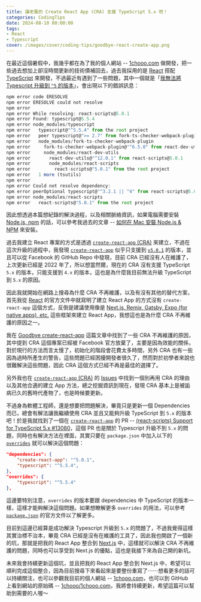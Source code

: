 ```yaml
---
title: 讓老舊的 Create React App (CRA) 支援 TypeScript 5.x 吧！
categories: CodingTips
date: 2024-08-10 00:00:00
tags: 
- React
- Typescript
cover: /images/cover/coding-tips/goodbye-react-create-app.png
---
```


在最近這個暑假中，我幾乎都在為了我的個人網站 -- [1chooo.com](https://1chooo.com) 做開發，把一些過去想加上卻沒時間更新的技術債補回去，過去我採用的是 [React](https://react.dev/) 搭配 [TypeScript](https://www.typescriptlang.org/) 來開發，不過最近有遇到了一些問題，其中一個就是「[我無法將 Typescript 升級到 `^5` 的版本](https://github.com/1chooo/1chooo.com/pull/76)」，會出現以下的錯誤訊息：

```typescript
npm error code ERESOLVE
npm error ERESOLVE could not resolve
npm error
npm error While resolving: react-scripts@5.0.1
npm error Found: typescript@5.5.4
npm error node_modules/typescript
npm error   typescript@"^5.5.4" from the root project
npm error   peer typescript@">= 2.7" from fork-ts-checker-webpack-plugin@6.5.3
npm error   node_modules/fork-ts-checker-webpack-plugin
npm error     fork-ts-checker-webpack-plugin@"^6.5.0" from react-dev-utils@12.0.1
npm error     node_modules/react-dev-utils
npm error       react-dev-utils@"^12.0.1" from react-scripts@5.0.1
npm error       node_modules/react-scripts
npm error         react-scripts@"5.0.1" from the root project
npm error   1 more (tsutils)
npm error
npm error Could not resolve dependency:
npm error peerOptional typescript@"^3.2.1 || ^4" from react-scripts@5.0.1
npm error node_modules/react-scripts
npm error   react-scripts@"5.0.1" from the root project
```

因此想透過本篇想紀錄的解決過程，以及相關脈絡資訊，如果電腦需要安裝 [Node.js, npm](https://nodejs.org/) 的話，可以參考我過去的文章 -- [如何在 Mac 安裝 Node.js & NPM](https://medium.com/@1chooo/%E5%A6%82%E4%BD%95%E5%9C%A8-mac-%E5%AE%89%E8%A3%9D-node-js-npm-3d7101d998f4) 來安裝。

過去我建立 React 專案的方式是透過 [`create-react-app` (CRA)](https://github.com/facebook/create-react-app) 來建立，不過在這次升級的過程中，我發現 [`create-react-app`](https://github.com/facebook/create-react-app) 似乎只支援到 [`v5.0.1`](https://github.com/facebook/create-react-app/releases/tag/v5.0.1) 的版本，並且可以從 Facebook 的 GitHub Repo 中發現，目前 CRA 已經沒有人在維護了，上次更新已經是 2022 年了，所以想當然爾，現在的 CRA 沒有支援 TypeScript `5.x` 的版本，只能支援到 `4.x` 的版本，這也是為什麼我目前無法升級 TypeScript 到 `5.x` 的原因。

因此我就開始在網路上搜尋為什麼 CRA 不再維護，以及有沒有其他的替代方案，首先我從 [React](https://react.dev/) 的官方文件中就寫明了建立 React App 的方式沒有 `create-react-app` 這個方式，反倒是建議使用像是 [Next.js, Remix, Gatsby, Expo (for native apps), etc.](https://react.dev/learn/start-a-new-react-project) 這些框架來建立 React App，我想這也是為什麼 CRA 不再維護的原因之一。

我在 [Goodbye create-react-app](https://dev.to/ag2byte/create-react-app-is-officially-dead-h7o) 這篇文章中找到了一些 CRA 不再維護的原因，其中提到 CRA 這個專案已經被 Facebook 官方放棄了，主要是因為效能的關係，對於現行的方法而言太慢了，初始化的階段會花費太多時間，另外 CRA 也有一些因為過時所產生的警告，這些問題已經困擾開發者很久了，然而對於初學者來說也很難解決這些問題，因此 CRA 這個方式已經不再是最佳的選擇了。

另外我也在 [`create-react-app` (CRA)](https://github.com/facebook/create-react-app) 的 [Issues](https://github.com/facebook/create-react-app/issues/12628) 中找到一個別再用 CRA 的理由以及其他合適的建立 App 方法，總之挖掘資訊到現在，發現 CRA 基本上是被詬病已久的舊時代產物了，也是時候要更新。

不過身為軟體工程師，還是想要把問題解決，畢竟只是更新一個 Dependencies 而已，總會有解法讓我繼續使用 CRA 並且又能夠升級 TypeScript 到 `5.x` 的版本吧！於是我就找到了一個在 [`create-react-app`](https://github.com/facebook/create-react-app) 的 PR -- [(react-scripts) Support for TypeScript 5.x #13080](https://github.com/facebook/create-react-app/issues/13080)，這個 PR 也是關於 Typescript 升級不到 `5.x` 的問題，同時也有解決方法在裡面，其實只要在 `package.json` 中加入以下的 [`overrides`](https://docs.npmjs.com/cli/v8/configuring-npm/package-json#overrides) 就可以解決這個問題：

```json
"dependencies": {
    "create-react-app": "^5.0.1",
    "typescript": "^5.5.4",
},
"overrides": {
    "typescript": "^5.5.4"
},
```

這邊要特別注意，`overrides` 的版本要跟 dependencies 中 TypeScript 的版本一樣，這樣才能夠解決這個問題。如果想瞭解更多 `overrides` 的用法，可以參考 [`package.json`](https://docs.npmjs.com/cli/v8/configuring-npm/package-json#overrides) 的官方文件以了解更多。

目前到這邊已經算是成功解決 Typescript 升級到 `5.x` 的問題了，不過我覺得這樣其實治標不治本，畢竟 CRA 已經是沒有在維護的工具了，因此我也開啟了一個新的坑，那就是把我的 React App 整合到 [Next.js](https://nextjs.org/) 中，這樣就可以解決 CRA 不再維護的問題，同時也可以享受到 Next.js 的優點，這也是我接下來為自己開的新坑。

未來我會持續更新這個坑，並且把我的 React App 整合到 Next.js 中，希望可以順利完成這個整合，因為目前搜尋下來看起來是要整份重寫了⋯⋯想看更多的話可以持續關注，也可以參觀我目前的個人網站 -- [1chooo.com](https://1chooo.com)，也可以到 GitHub 上看到網站的原始碼 -- [1chooo/1chooo.com](https://github.com/1chooo/1chooo.com)，我將會持續更新，希望這篇可以幫助到需要的人喔～